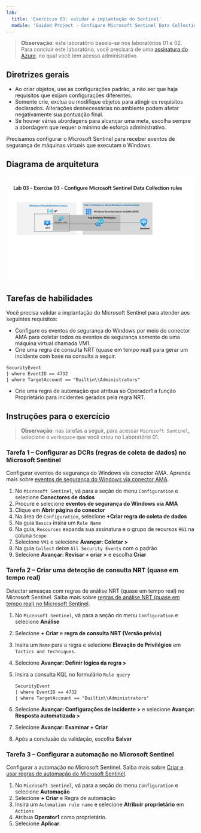 ```yaml
---
lab:
  title: 'Exercício 03: validar a implantação do Sentinel'
  module: 'Guided Project - Configure Microsoft Sentinel Data Collection rules, NRT Analytic rule and Automation'
---
```


>**Observação**: este laboratório baseia-se nos laboratórios 01 e 02. Para concluir este laboratório, você precisará de uma [assinatura do Azure](https://azure.microsoft.com/free/?azure-portal=true). no qual você tem acesso administrativo.

## Diretrizes gerais

- Ao criar objetos, use as configurações padrão, a não ser que haja requisitos que exijam configurações diferentes.
- Somente crie, exclua ou modifique objetos para atingir os requisitos declarados. Alterações desnecessárias no ambiente podem afetar negativamente sua pontuação final.
- Se houver várias abordagens para alcançar uma meta, escolha sempre a abordagem que requer o mínimo de esforço administrativo.

Precisamos configurar o Microsoft Sentinel para receber eventos de segurança de máquinas virtuais que executam o Windows.

## Diagrama de arquitetura

![Diagrama de eventos de segurança do Windows via AMA usando DCR](../Media/apl-5001-lab-diagrams-lab03.png)

## Tarefas de habilidades

Você precisa validar a implantação do Microsoft Sentinel para atender aos seguintes requisitos:

- Configure os eventos de segurança do Windows por meio do conector AMA para coletar todos os eventos de segurança somente de uma máquina virtual chamada VM1.
- Crie uma regra de consulta NRT (quase em tempo real) para gerar um incidente com base na consulta a seguir.

```KQL
SecurityEvent 
| where EventID == 4732
| where TargetAccount == "Builtin\\Administrators"
```

- Crie uma regra de automação que atribua ao Operador1 a função Proprietário para incidentes gerados pela regra NRT.

## Instruções para o exercício

>**Observação**: nas tarefas a seguir, para acessar `Microsoft Sentinel`, selecione o `workspace` que você criou no Laboratório 01.

### Tarefa 1 – Configurar as DCRs (regras de coleta de dados) no Microsoft Sentinel

Configurar eventos de segurança do Windows via conector AMA. Aprenda mais sobre [eventos de segurança do Windows via conector AMA](https://learn.microsoft.com/azure/sentinel/data-connectors/windows-security-events-via-ama).

 1. No `Microsoft Sentinel`, vá para a seção do menu `Configuration` e selecione **Conectores de dados**
 1. Procure e selecione **eventos de segurança do Windows via AMA**
 1. Clique em **Abrir página do conector**
 1. Na área de `Configuration`, selecione **+Criar regra de coleta de dados**
 1. Na guia `Basics` insira um `Rule Name`
 1. Na guia, `Resources` expanda sua assinatura e o grupo de recursos `RG1` na coluna `Scope`
 1. Selecione `VM1` e selecione **Avançar: Coletar >**
 1. Na guia `Collect` deixe `All Security Events` com o padrão
 1. Selecione **Avançar: Revisar + criar >** e escolha **Criar**

### Tarefa 2 – Criar uma detecção de consulta NRT (quase em tempo real)

Detectar ameaças com regras de análise NRT (quase em tempo real) no Microsoft Sentinel. Saiba mais sobre [regras de análise NRT (quase em tempo real) no Microsoft Sentinel](https://learn.microsoft.com/azure/sentinel/near-real-time-rules).

 1. No `Microsoft Sentinel`, vá para a seção do menu `Configuration` e selecione **Análise**
 1. Selecione **+ Criar** e **regra de consulta NRT (Versão prévia)**
 1. Insira um `Name` para a regra e selecione **Elevação de Privilégios** em `Tactics and techniques`.
 1. Selecione **Avançar: Definir lógica da regra >**
 1. Insira a consulta KQL no formulário `Rule query`

    ```KQL
    SecurityEvent 
    | where EventID == 4732
    | where TargetAccount == "Builtin\\Administrators"
    ```

 1. Selecione **Avançar: Configurações de incidente >** e selecione **Avançar: Resposta automatizada >**
 1. Selecione **Avançar: Examinar + Criar**
 1. Após a conclusão da validação, escolha **Salvar**

### Tarefa 3 – Configurar a automação no Microsoft Sentinel 

Configurar a automação no Microsoft Sentinel. Saiba mais sobre [Criar e usar regras de automação do Microsoft Sentinel](https://learn.microsoft.com/azure/sentinel/create-manage-use-automation-rules).

 1. No `Microsoft Sentinel`, vá para a seção do menu `Configuration` e selecione **Automação**
 1. Selecione **+ Criar** e Regra de automação
 1. Insira um `Automation rule name` e selecione **Atribuir proprietário** em `Actions`
 1. Atribua **Operator1** como proprietário.
 1. Selecione **Aplicar**.
